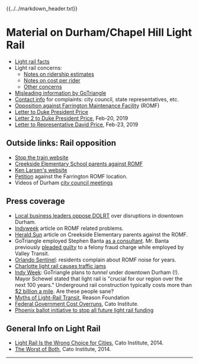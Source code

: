 {{../../markdown_header.txt}}

# Material on Durham/Chapel Hill Light Rail

* [Light rail facts](rail_facts.html)
* Light rail concerns:
	* [Notes on ridership estimates](ridership.html)
	* [Notes on cost per rider](cost.html)
	* [Other concerns](other_concerns.html)
* [Misleading information by GoTriangle](deception_summary.html)
* [Contact info](contact_info.html) for complaints: city council, state representatives, etc.
* [Opposition against Farrington Maintenance Facility](romf.html) (ROMF)
* [Letter to Duke President Price](duke_letter.html)
* [Letter 2 to Duke President Price](duke_letter2.html), Feb-20, 2019
* [Letter to Representative David Price](letters/letter_david_price.pdf), Feb-23, 2019

## Outside links: Rail opposition

* [Stop the train website](https://stopthetrain.org/)
* [Creekside Elementary School parents against ROMF](https://creeksiderailyard.net/)
* [Ken Larsen's website](http://kenlarsennc.com/DOLRT101.htm)
* [Petition](http://chng.it/w9vBxVjwhD) against the Farrington ROMF location.
* Videos of Durham [city council meetings](https://www.youtube.com/playlist?list=PLLeX6M8cvLwPpqMIIgToUjvmguXQ_scoc)

## Press coverage

* [Local business leaders oppose DOLRT](https://www.newsobserver.com/news/local/article222298455.html) over disruptions in downtown Durham.
* [Indyweek](https://indyweek.com/news/durham/gotriangle-light-rail-southwest-durham-romf/) article on ROMF related problems.
* [Herald Sun](https://www.heraldsun.com/news/local/article222245295.html) article on Creekside Elementary parents against the ROMF.
* GoTriangle employed Stephen Banta [as a consultant](https://www.newsobserver.com/news/local/article222333340.html). Mr. Banta previously [pleaded guilty](https://www.usnews.com/news/best-states/arizona/articles/2018-09-10/former-ceo-of-transit-system-pleads-guilty-to-fraud-charge) to a felony fraud charge while employed by Valley Transit.
* [Orlando Sentinel](https://www.orlandosentinel.com/news/breaking-news/os-sunrail-noise-sanford-residents-20150709-story.html): residents complain about ROMF noise for years.
* [Charlotte light rail causes traffic jams](http://www.wfae.org/post/light-rail-extension-backs-traffic-city-takes-action)
* [Indy Week](https://indyweek.com/news/durham/gotriangle-proposes-to-tunnel-light-rail-under-downtown-durh/): GoTriangle plans to *tunnel* under downtown Durham (!). Mayor Schewel stated that light rail is "crucial for our region over the next 100 years." Underground rail construction typically costs more than [$2 billion a mile](https://www.nytimes.com/2018/03/28/nyregion/new-york-subway-construction-costs-congress.html). Are these people sane?
* [Myths of Light-Rail Transit](https://reason.org/wp-content/uploads/files/760155cae7ee4c80205854259f5c669a.pdf), Reason Foundation
* [Federal Government Cost Overruns](https://object.cato.org/sites/cato.org/files/pubs/pdf/tbb-72.pdf), Cato Institute.
* [Phoenix ballot initiative to stop all future light rail funding](https://www.azcentral.com/story/news/local/phoenix/2018/11/28/phoenix-voters-decide-future-light-rail-election-building-better-phoenix-sales-tax-transportation/2127960002/)

## General Info on Light Rail

* [Light Rail Is the Wrong Choice for Cities](https://www.cato.org/publications/commentary/light-rail-wrong-choice-cities), Cato Institute, 2014.
* [The Worst of Both](https://object.cato.org/sites/cato.org/files/pubs/pdf/pa750_web_1.pdf), Cato Institute, 2014.

-----------